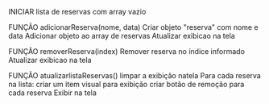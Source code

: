 INICIAR lista de reservas com array vazio
 
FUNÇÃO adicionarReserva(nome, data)
    Criar objeto "reserva" com nome e data
    Adicionar objeto ao array de reservas
    Atualizar exibicao na tela

FUNÇÃO removerReserva(index)
    Remover reserva no índice informado
    Atualizar exibicao na tela

FUNÇÃO atualizarlistaReservas()
    limpar a exibição natela
    Para cada reserva na lista:
        criar um item visual para exibição
        criar botão de remoção para cada reserva
        Exibir na tela